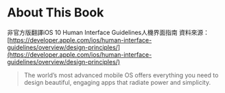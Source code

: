# About This Book
非官方版翻譯iOS 10 Human Interface Guidelines人機界面指南
資料來源：[https://developer.apple.com/ios/human-interface-guidelines/overview/design-principles/](https://developer.apple.com/ios/human-interface-guidelines/overview/design-principles/)
> The world’s most advanced mobile OS offers everything you need to design beautiful, engaging apps that radiate power and simplicity.








